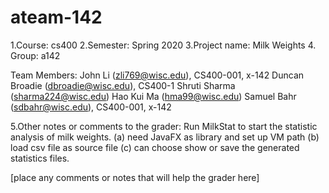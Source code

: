 # ateam-142

1.Course: cs400
2.Semester: Spring 2020
3.Project name: Milk Weights
4. Group: a142

Team Members:
John Li (zli769@wisc.edu), CS400-001, x-142
Duncan Broadie (dbroadie@wisc.edu), CS400-1
Shruti Sharma (sharma224@wisc.edu)
Hao Kui Ma (hma99@wisc.edu)
Samuel Bahr (sdbahr@wisc.edu), CS400-001, x-142

5.Other notes or comments to the grader:
Run MilkStat to start the statistic analysis of milk weights.
(a) need JavaFX as library and set up VM path
(b) load csv file as source file
(c) can choose show or save the generated statistics files.


[place any comments or notes that will help the grader here]
